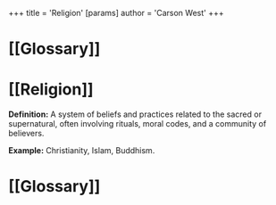 +++
 title = 'Religion'
[params]
	author = 'Carson West'
+++
# [[Glossary]]

# [[Religion]] 
**Definition:**  A system of beliefs and practices related to the sacred or supernatural, often involving rituals, moral codes, and a community of believers.

**Example:**  Christianity, Islam, Buddhism.

# [[Glossary]]